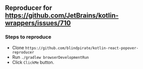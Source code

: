 ## Reproducer for https://github.com/JetBrains/kotlin-wrappers/issues/710

### Steps to reproduce

- Clone `https://github.com/blindpirate/kotlin-react-popover-reproducer`
- Run `./gradlew browserDevelopmentRun`
- Click `ClickMe` button.
